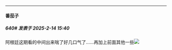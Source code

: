 ﻿
*****

####  番茄子  
##### 640#       发表于 2025-2-14 15:40

阿根廷这期看的中间出来喘了好几口气了……再加上前面其他一些<img src="https://static.saraba1st.com/image/smiley/carton2017/047.png" referrerpolicy="no-referrer">

